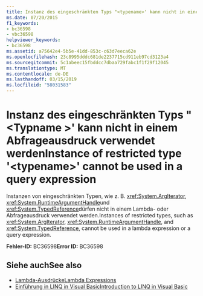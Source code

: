 ```yaml
---
title: Instanz des eingeschränkten Typs "<typename>' kann nicht in einem Abfrageausdruck verwendet werden
ms.date: 07/20/2015
f1_keywords:
- bc36598
- vbc36598
helpviewer_keywords:
- bc36598
ms.assetid: a75642e4-5b5e-41dd-853c-c63d7eeca62e
ms.openlocfilehash: 23c8995dddc681de2237715cd911eb97cd3123a4
ms.sourcegitcommit: 5c1abeec15fbddcc7dbaa729fabc1f1f29f12045
ms.translationtype: MT
ms.contentlocale: de-DE
ms.lasthandoff: 03/15/2019
ms.locfileid: "58031583"
---
```

# <a name="instance-of-restricted-type-typename-cannot-be-used-in-a-query-expression"></a><span data-ttu-id="d0b4c-102">Instanz des eingeschränkten Typs "\<Typname >' kann nicht in einem Abfrageausdruck verwendet werden</span><span class="sxs-lookup"><span data-stu-id="d0b4c-102">Instance of restricted type '\<typename>' cannot be used in a query expression</span></span>
<span data-ttu-id="d0b4c-103">Instanzen von eingeschränkten Typen, wie z. B. <xref:System.ArgIterator>, <xref:System.RuntimeArgumentHandle>und <xref:System.TypedReference>dürfen nicht in einem Lambda- oder Abfrageausdruck verwendet werden.</span><span class="sxs-lookup"><span data-stu-id="d0b4c-103">Instances of restricted types, such as <xref:System.ArgIterator>, <xref:System.RuntimeArgumentHandle>, and <xref:System.TypedReference>, cannot be used in a lambda expression or a query expression.</span></span>  
  
 <span data-ttu-id="d0b4c-104">**Fehler-ID:** BC36598</span><span class="sxs-lookup"><span data-stu-id="d0b4c-104">**Error ID:** BC36598</span></span>  
  
## <a name="see-also"></a><span data-ttu-id="d0b4c-105">Siehe auch</span><span class="sxs-lookup"><span data-stu-id="d0b4c-105">See also</span></span>

- [<span data-ttu-id="d0b4c-106">Lambda-Ausdrücke</span><span class="sxs-lookup"><span data-stu-id="d0b4c-106">Lambda Expressions</span></span>](../../visual-basic/programming-guide/language-features/procedures/lambda-expressions.md)
- [<span data-ttu-id="d0b4c-107">Einführung in LINQ in Visual Basic</span><span class="sxs-lookup"><span data-stu-id="d0b4c-107">Introduction to LINQ in Visual Basic</span></span>](../../visual-basic/programming-guide/language-features/linq/introduction-to-linq.md)
